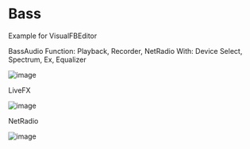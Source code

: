 # Bass
Example for VisualFBEditor

BassAudio
Function: Playback, Recorder, NetRadio
With: Device Select, Spectrum, Ex, Equalizer

![image](https://user-images.githubusercontent.com/35757455/189489511-0ecca0c9-7e1c-4dd5-8250-4c25e35ce807.png)

LiveFX

![image](https://user-images.githubusercontent.com/35757455/189489697-ac4c5a8a-298a-491f-ad3f-0fa284c00bb0.png)

NetRadio

![image](https://user-images.githubusercontent.com/35757455/189489725-2a864571-e5b4-4ae3-bca4-e46d589d8bb9.png)
